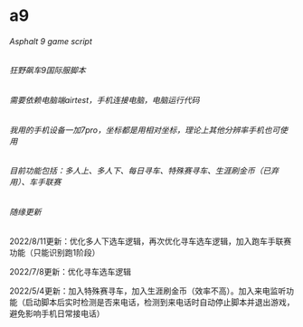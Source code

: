 # a9
###### Asphalt 9 game script
###### 狂野飙车9国际服脚本
###### 需要依赖电脑端airtest，手机连接电脑，电脑运行代码
###### 我用的手机设备一加7pro，坐标都是用相对坐标，理论上其他分辨率手机也可使用
###### 目前功能包括：多人上、多人下、每日寻车、特殊赛寻车、生涯刷金币（已弃用）、车手联赛
###### 随缘更新
2022/8/11更新：优化多人下选车逻辑，再次优化寻车选车逻辑，加入跑车手联赛功能（只能识别跑1阶段）

2022/7/8更新：优化寻车选车逻辑

2022/5/4更新：加入特殊赛寻车，加入生涯刷金币（效率不高）。加入来电监听功能（启动脚本后实时检测是否来电话，检测到来电话时自动停止脚本并退出游戏，避免影响手机日常接电话）
